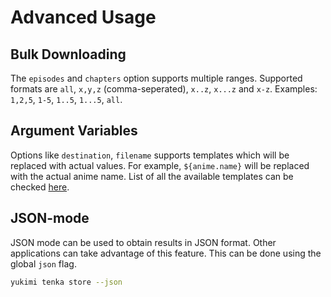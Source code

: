 # Advanced Usage

## Bulk Downloading

The `episodes` and `chapters` option supports multiple ranges. Supported formats are `all`, `x,y,z` (comma-seperated), `x..z`, `x...z` and `x-z`. Examples: `1,2,5`, `1-5`, `1..5`, `1...5`, `all`.

## Argument Variables

Options like `destination`, `filename` supports templates which will be replaced with actual values. For example, `${anime.name}` will be replaced with the actual anime name. List of all the available templates can be checked [here](https://github.com/yukino-org/yukimi/blob/fcfe761e4ea09646a2ddb0fb88ec31432e0a8f29/src/core/commander.dart#L49).

## JSON-mode

JSON mode can be used to obtain results in JSON format. Other applications can take advantage of this feature. This can be done using the global `json` flag.

```bash
yukimi tenka store --json
```
